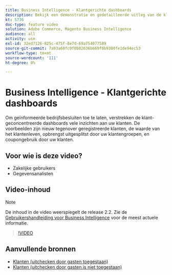 ```yaml
---
title: Business Intelligence - Klantgerichte dashboards
description: Bekijk een demonstratie en gedetailleerde uitleg van de klantgerichte dashboards.
kt: 5736
doc-type: feature video
solution: Adobe Commerce, Magento Business Intelligence
audience: all
activity: use
exl-id: 32ed7126-825c-475f-8e7d-69a754077589
source-git-commit: 7a93a60fc0f0b82636b669f0b9300fe1de94ec53
workflow-type: tm+mt
source-wordcount: '111'
ht-degree: 0%

---
```


# Business Intelligence - Klantgerichte dashboards

Om geïnformeerde bedrijfsbesluiten toe te laten, verstrekken de klant-geconcentreerde dashboards vele inzichten aan uw klanten. De voorbeelden zijn nieuw tegenover geregistreerde klanten, de waarde van het klantenleven, opbrengst uitgesplitst door uw klantengroepen, en coupongebruik door uw klanten.

## Voor wie is deze video?

- Zakelijke gebruikers
- Gegevensanalisten

## Video-inhoud

>[!NOTE]
>
>De inhoud in de video weerspiegelt de release 2.2. Zie de [Gebruikershandleiding voor Business Intelligence](https://docs.magento.com/mbi/) voor de meest actuele informatie.

>[!VIDEO](https://video.tv.adobe.com/v/35990?quality=12&learn=on)

## Aanvullende bronnen

- [Klanten (uitchecken door gasten toegestaan)](https://docs.magento.com/mbi/data-user/dashboards/dashboards-pro.html#customers-guest-checkout-allowed)
- [Klanten (uitchecken door gasten is niet toegestaan)](https://docs.magento.com/mbi/data-user/dashboards/dashboards-pro.html#customers-no-guest-checkout-allowed)
